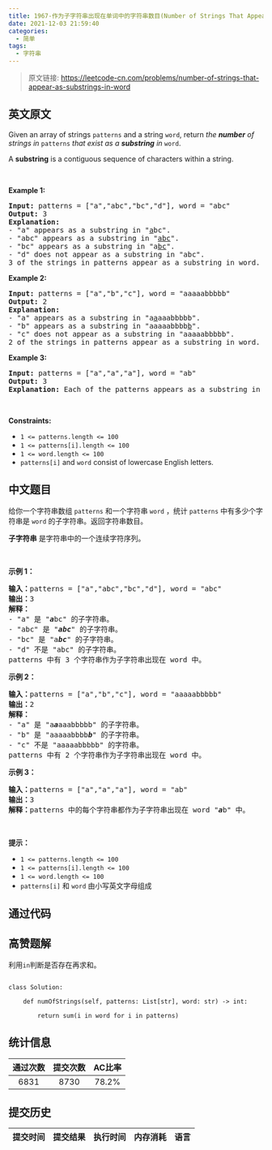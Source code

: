 ```yaml
---
title: 1967-作为子字符串出现在单词中的字符串数目(Number of Strings That Appear as Substrings in Word)
date: 2021-12-03 21:59:40
categories:
  - 简单
tags:
  - 字符串
---
```


> 原文链接: https://leetcode-cn.com/problems/number-of-strings-that-appear-as-substrings-in-word


## 英文原文
<div><p>Given an array of strings <code>patterns</code> and a string <code>word</code>, return <em>the <strong>number</strong> of strings in </em><code>patterns</code><em> that exist as a <strong>substring</strong> in </em><code>word</code>.</p>

<p>A <strong>substring</strong> is a contiguous sequence of characters within a string.</p>

<p>&nbsp;</p>
<p><strong>Example 1:</strong></p>

<pre>
<strong>Input:</strong> patterns = [&quot;a&quot;,&quot;abc&quot;,&quot;bc&quot;,&quot;d&quot;], word = &quot;abc&quot;
<strong>Output:</strong> 3
<strong>Explanation:</strong>
- &quot;a&quot; appears as a substring in &quot;<u>a</u>bc&quot;.
- &quot;abc&quot; appears as a substring in &quot;<u>abc</u>&quot;.
- &quot;bc&quot; appears as a substring in &quot;a<u>bc</u>&quot;.
- &quot;d&quot; does not appear as a substring in &quot;abc&quot;.
3 of the strings in patterns appear as a substring in word.
</pre>

<p><strong>Example 2:</strong></p>

<pre>
<strong>Input:</strong> patterns = [&quot;a&quot;,&quot;b&quot;,&quot;c&quot;], word = &quot;aaaaabbbbb&quot;
<strong>Output:</strong> 2
<strong>Explanation:</strong>
- &quot;a&quot; appears as a substring in &quot;a<u>a</u>aaabbbbb&quot;.
- &quot;b&quot; appears as a substring in &quot;aaaaabbbb<u>b</u>&quot;.
- &quot;c&quot; does not appear as a substring in &quot;aaaaabbbbb&quot;.
2 of the strings in patterns appear as a substring in word.
</pre>

<p><strong>Example 3:</strong></p>

<pre>
<strong>Input:</strong> patterns = [&quot;a&quot;,&quot;a&quot;,&quot;a&quot;], word = &quot;ab&quot;
<strong>Output:</strong> 3
<strong>Explanation:</strong> Each of the patterns appears as a substring in word &quot;<u>a</u>b&quot;.
</pre>

<p>&nbsp;</p>
<p><strong>Constraints:</strong></p>

<ul>
	<li><code>1 &lt;= patterns.length &lt;= 100</code></li>
	<li><code>1 &lt;= patterns[i].length &lt;= 100</code></li>
	<li><code>1 &lt;= word.length &lt;= 100</code></li>
	<li><code>patterns[i]</code> and <code>word</code> consist of lowercase English letters.</li>
</ul>
</div>

## 中文题目
<div><p>给你一个字符串数组 <code>patterns</code> 和一个字符串 <code>word</code> ，统计 <code>patterns</code> 中有多少个字符串是 <code>word</code> 的子字符串。返回字符串数目。</p>

<p><strong>子字符串</strong> 是字符串中的一个连续字符序列。</p>

<p>&nbsp;</p>

<p><strong>示例 1：</strong></p>

<pre>
<strong>输入：</strong>patterns = ["a","abc","bc","d"], word = "abc"
<strong>输出：</strong>3
<strong>解释：</strong>
- "a" 是 "<em><strong>a</strong></em>bc" 的子字符串。
- "abc" 是 "<em><strong>abc</strong></em>" 的子字符串。
- "bc" 是 "a<em><strong>bc</strong></em>" 的子字符串。
- "d" 不是 "abc" 的子字符串。
patterns 中有 3 个字符串作为子字符串出现在 word 中。
</pre>

<p><strong>示例 2：</strong></p>

<pre>
<strong>输入：</strong>patterns = ["a","b","c"], word = "aaaaabbbbb"
<strong>输出：</strong>2
<strong>解释：</strong>
- "a" 是 "a<em><strong>a</strong></em>aaabbbbb" 的子字符串。
- "b" 是 "aaaaabbbb<em><strong>b</strong></em>" 的子字符串。
- "c" 不是 "aaaaabbbbb" 的字符串。
patterns 中有 2 个字符串作为子字符串出现在 word 中。
</pre>

<p><strong>示例 3：</strong></p>

<pre>
<strong>输入：</strong>patterns = ["a","a","a"], word = "ab"
<strong>输出：</strong>3
<strong>解释：</strong>patterns 中的每个字符串都作为子字符串出现在 word "<em><strong>a</strong></em>b" 中。
</pre>

<p>&nbsp;</p>

<p><strong>提示：</strong></p>

<ul>
	<li><code>1 &lt;= patterns.length &lt;= 100</code></li>
	<li><code>1 &lt;= patterns[i].length &lt;= 100</code></li>
	<li><code>1 &lt;= word.length &lt;= 100</code></li>
	<li><code>patterns[i]</code> 和 <code>word</code> 由小写英文字母组成</li>
</ul>
</div>

## 通过代码
<RecoDemo>
</RecoDemo>


## 高赞题解
利用`in`判断是否存在再求和。
```python3 []
class Solution:
    def numOfStrings(self, patterns: List[str], word: str) -> int:
        return sum(i in word for i in patterns)
```

## 统计信息
| 通过次数 | 提交次数 | AC比率 |
| :------: | :------: | :------: |
|    6831    |    8730    |   78.2%   |

## 提交历史
| 提交时间 | 提交结果 | 执行时间 |  内存消耗  | 语言 |
| :------: | :------: | :------: | :--------: | :--------: |
